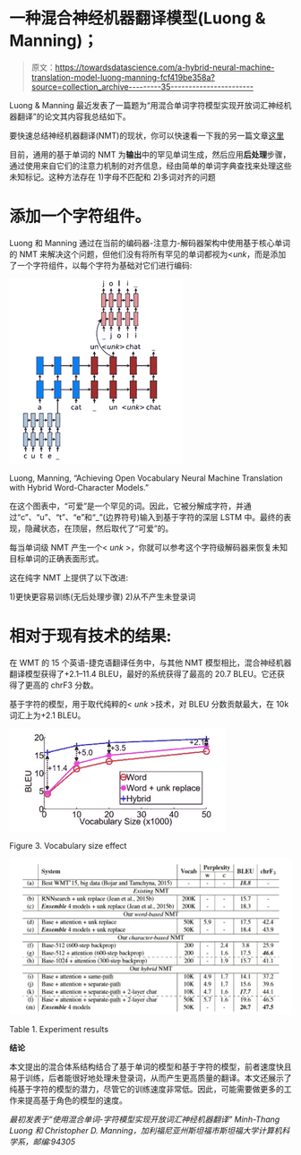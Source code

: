# 一种混合神经机器翻译模型(Luong & Manning)；

> 原文：<https://towardsdatascience.com/a-hybrid-neural-machine-translation-model-luong-manning-fcf419be358a?source=collection_archive---------35----------------------->

Luong & Manning 最近发表了一篇题为“用混合单词字符模型实现开放词汇神经机器翻译”的论文其内容我总结如下。

要快速总结神经机器翻译(NMT)的现状，你可以快速看一下我的另一篇文章[这里](https://medium.com/@nicholasasquith/understanding-neural-machine-translation-encoder-decoder-architecture-80f205643ba4)

目前，通用的基于单词的 NMT 为**输出**中的罕见单词生成<unk>，然后应用**后处理**步骤，通过使用来自它们的注意力机制的对齐信息，经由简单的单词字典查找来处理这些未知标记。这种方法存在 1)字母不匹配和 2)多词对齐的问题</unk>

# 添加一个字符组件。

Luong 和 Manning 通过在当前的编码器-注意力-解码器架构中使用基于核心单词的 NMT 来解决这个问题，但他们没有将所有罕见的单词都视为<*unk*，而是添加了一个字符组件，以每个字符为基础对它们进行编码:

![](img/981d6c391146b36f2c0bcc1c32811e6e.png)

Luong, Manning, “Achieving Open Vocabulary Neural Machine Translation with Hybrid Word-Character Models.”

在这个图表中，“可爱”是一个罕见的词。因此，它被分解成字符，并通过“c”、“u”、“t”、“e”和“_”(边界符号)输入到基于字符的深层 LSTM 中。最终的表现，隐藏状态，在顶层，然后取代了“可爱”的<unk>。</unk>

每当单词级 NMT 产生一个< *unk* >，你就可以参考这个字符级解码器来恢复未知目标单词的正确表面形式。

这在纯字 NMT 上提供了以下改进:

1)更快更容易训练(无后处理步骤)
2)从不产生未登录词

# 相对于现有技术的结果:

在 WMT 的 15 个英语-捷克语翻译任务中，与其他 NMT 模型相比，混合神经机器翻译模型获得了+2.1–11.4 BLEU，最好的系统获得了最高的 20.7 BLEU。它还获得了更高的 chrF3 分数。

基于字符的模型，用于取代纯粹的< *unk* >技术，对 BLEU 分数贡献最大，在 10k 词汇上为+2.1 BLEU。

![](img/bd25951af470c65b08c4532377a4c79d.png)

Figure 3\. Vocabulary size effect

![](img/067ff2ec2db4eacb1ff289e5581e83ee.png)

Table 1\. Experiment results

**结论**

本文提出的混合体系结构结合了基于单词的模型和基于字符的模型，前者速度快且易于训练，后者能很好地处理未登录词，从而产生更高质量的翻译。本文还展示了纯基于字符的模型的潜力，尽管它的训练速度非常低。因此，可能需要做更多的工作来提高基于角色的模型的速度。

*最初发表于“使用混合单词-字符模型实现开放词汇神经机器翻译”
Minh-Thang Luong 和 Christopher D. Manning，加利福尼亚州斯坦福市斯坦福大学计算机科学系，邮编:94305*